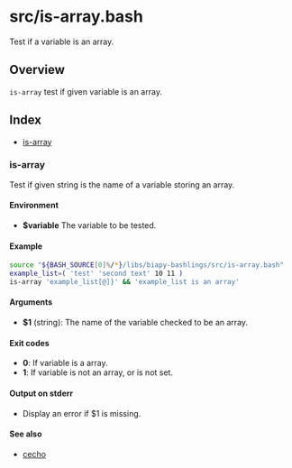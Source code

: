 # src/is-array.bash

Test if a variable is an array.

## Overview

`is-array` test if given variable is an array.

## Index

* [is-array](#is-array)

### is-array

Test if given string is the name of a variable storing an array.

#### Environment

* **$variable** The variable to be tested.

#### Example

```bash
source "${BASH_SOURCE[0]%/*}/libs/biapy-bashlings/src/is-array.bash"
example_list=( 'test' 'second text' 10 11 )
is-array 'example_list[@]}' && 'example_list is an array'
```

#### Arguments

* **$1** (string): The name of the variable checked to be an array.

#### Exit codes

* **0**: If variable is a array.
* **1**: If variable is not an array, or is not set.

#### Output on stderr

* Display an error if $1 is missing.

#### See also

* [cecho](./cecho.md#cecho)

